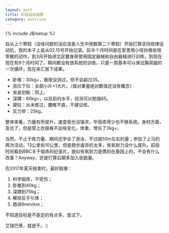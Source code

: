 ```yaml
---
layout: post
title: 阶段运动成果
category: exercise
---
```

{% include JB/setup %}

自从上个寒假（没啥问题的话应该是人生中倒数第二个寒假）开始打算坚持规律运动后，我的本子上是从02.15号开始记录。前半个月时间是在家里用小哑铃做些很零散的动作，到3月开始进北区健身房使用固定器械和自由器械进行训练，到现在现在有8个月时间了。期间都没有很系统的训练，只是一周基本可以保证胸背腿的一次循环，现在来汇报下成果。

- 卧推：30kg+，极限没测过，但不会超过35。
- 高位下拉：全部小片+1大片。（我对重量绝对数值还没有概念）
- 坐姿划船：同上。
- 深蹲：60kg+，以目前的水平，目测可以勉强65。
- 硬拉：从未练过，腰椎不直，不建议练。
- 实力举：25kg。

整体来看，力量有所提升，速度我也没强求，毕竟练得少也不够系统。身材方面，变壮了，但是穿上衣服看不出啥变化。体重，增长了3kg+。

当然，不止于练力量，期间还学会了游泳，不过就50m左右的量；参加了上马的两次活动，13公里和10公里，但是跑步废弃的太多，有氧耐力没什么提升。前段时间看到BBC关于锻炼的纪录片，貌似有氧耐力是镌刻在基因上的，不会有什么改善？Anyway，还是打算后期多加入些跑量。

在2017年夏天结束时，最好能够：
1. 科学锻炼，不受伤；
2. 卧推到40kg；
3. 深蹲到75kg；
4. 解锁反手引体；
5. 跑进6min/km；

不知道目标是不是定的有点多，尝试下。

艾瑞巴蒂，就是干。:)

